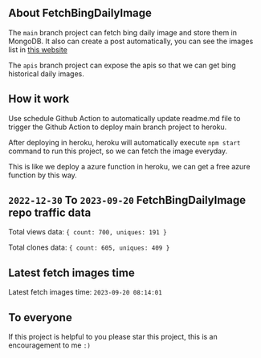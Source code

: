 ## About FetchBingDailyImage

The `main` branch project can fetch bing daily image and store them in MongoDB.
It also can create a post automatically, you can see the images list in [this website](https://oursalbum.netlify.app)

The `apis` branch project can expose the apis so that we can get bing historical daily images.

## How it work

Use schedule Github Action to automatically update readme.md file to trigger the Github Action to deploy main branch project to heroku.

After deploying in heroku, heroku will automatically execute `npm start` command to run this project, so we can fetch the image everyday.

This is like we deploy a azure function in heroku, we can get a free azure function by this way.

## `2022-12-30` To `2023-09-20` FetchBingDailyImage repo traffic data

Total views data: `{ count: 700, uniques: 191 }`

Total clones data: `{ count: 605, uniques: 409 }`

## Latest fetch images time

Latest fetch images time: `2023-09-20 08:14:01`

## To everyone

If this project is helpful to you please star this project, this is an encouragement to me `:)`



